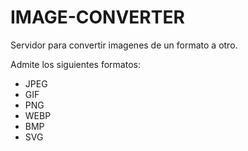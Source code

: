 # IMAGE-CONVERTER

Servidor para convertir imagenes de un formato a otro.

Admite los siguientes formatos:

- JPEG
- GIF
- PNG
- WEBP
- BMP
- SVG
